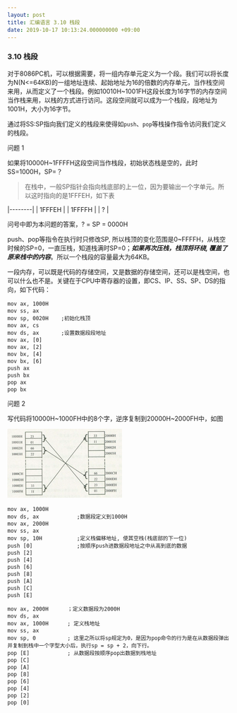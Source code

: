 ```yaml
---
layout: post
title: 汇编语言 3.10 栈段
date: 2019-10-17 10:13:24.000000000 +09:00
---
```


### 3.10 栈段

对于8086PC机，可以根据需要，将一组内存单元定义为一个段。我们可以将长度为N(N<=64KB)的一组地址连续、起始地址为16的倍数的内存单元，当作栈空间来用，从而定义了一个栈段。例如10010H~1001FH这段长度为16字节的内存空间当作栈来用，以栈的方式进行访问。这段空间就可以成为一个栈段，段地址为1001H，大小为16字节。

通过将SS:SP指向我们定义的栈段来使得如```push```、```pop```等栈操作指令访问我们定义的栈段。

问题 1

如果将10000H~1FFFFH这段空间当作栈段，初始状态栈是空的，此时SS=1000H，SP=？

> 在栈中，一般SP指针会指向栈底部的上一位，因为要输出一个字单元。所以这时指向的是1FFFEH，如下表

|--------|
| 1FFFEH |
| 1FFFFH |
| ?      |

问号中即为本问题的答案，? = SP = 0000H

push、pop等指令在执行时只修改SP, 所以栈顶的变化范围是0~FFFFH，从栈空时候的SP=0，一直压栈，知道栈满时SP=0；***如果再次压栈，栈顶将环绕, 覆盖了原来栈中的内容***。所以一个栈段的容量最大为64KB。

一段内存，可以既是代码的存储空间，又是数据的存储空间，还可以是栈空间，也可以什么也不是。关键在于CPU中寄存器的设置，即CS、IP、SS、SP、DS的指向，如下代码：

```
mov ax, 1000H
mov ss, ax
mov sp, 0020H    ;初始化栈顶
mov ax, cs
mov ds, ax       ;设置数据段段地址
mov ax, [0]
mov ax, [2]
mov bx, [4]
mov bx, [6]
push ax
push bx
pop ax
pop bx
```

问题 2

写代码将10000H~1000FH中的8个字，逆序复制到20000H~2000FH中，如图

![q1](/assets/201910/2019-10-17_10-44-40.png)

```
mov ax, 1000H
mov ds, ax            ;数据段定义到1000H
mov ax, 2000H
mov ss, ax
mov sp, 10H           ;定义栈偏移地址, 使其空栈(栈底部的下一位)
push [0]              ;按顺序push进数据段地址之中从高到底的数据
push [2]
push [4]
push [6]
push [8]
push [A]
push [C]
push [E]
```

```
mov ax, 2000H      ；定义数据段为2000H
mov ds, ax
mov ax, 1000H      ; 定义栈地址
mov ss, ax
mov sp, 0          ; 这里之所以将sp规定为0，是因为pop命令的行为是在从数据段弹出并复制到栈中一个字型大小后，执行sp = sp + 2，向下行。
pop [E]            ; 从数据段按顺序pop出数据到栈地址
pop [C]
pop [A]
pop [8]
pop [6]
pop [4]
pop [2]
pop [0]
```



